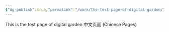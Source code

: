 ```yaml
---
{"dg-publish":true,"permalink":"/work/the-test-page-of-digital-garden/","dgHomeLink":true,"dgPassFrontmatter":false}
---
```



This is the test page of digital garden 中文页面 (Chinese Pages)
